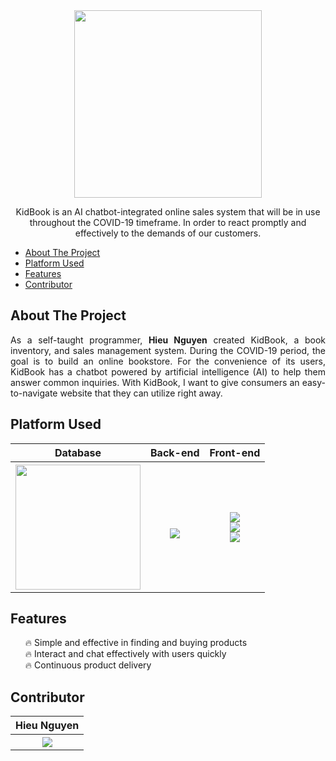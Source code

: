 <div align="center">
  <img width="300" src="https://scontent.xx.fbcdn.net/v/t1.15752-9/279180404_538481187674985_7705036116654687152_n.png?stp=dst-png_s600x600&_nc_cat=108&ccb=1-5&_nc_sid=aee45a&_nc_ohc=kvbBku6UEoAAX9oVbIx&_nc_ad=z-m&_nc_cid=0&_nc_ht=scontent.xx&oh=03_AVIG28vhRohG6KMXupUOlm1_Vre9Qb8wyak_dGGLtiwicg&oe=62982EB9">
</div>
<p align="center">KidBook is an AI chatbot-integrated online sales system that will be in use throughout the COVID-19 timeframe. In order to react promptly and effectively to the demands of our customers.</h2>
<ul>
	<li>
		<a href="#about-the-project">About The Project</a>
	</li>
	<li>
		<a href="#platform-used">Platform Used</a>
	</li>
	<li>
		<a href="#features">Features</a>
	</li>
	<li>
		<a href="#contributor">Contributor</a>
	</li>
</ul>
<h2><a href="about-the-project"></a>About The Project</h2>
<p align="justify">As a self-taught programmer, <b>Hieu Nguyen</b> created KidBook, a book inventory, and sales management system. During the COVID-19 period, the goal is to build an online bookstore. For the convenience of its users, KidBook has a chatbot powered by artificial intelligence (AI) to help them answer common inquiries.
With KidBook, I want to give consumers an easy-to-navigate website that they can utilize right away.
</p>
<h2><a href="platform-used"></a>Platform Used</h2>
<table>
	<tr>
		<th>
			Database
		</th>
		<th>
			Back-end
		</th>
		<th>
			Front-end
		</th>
	</tr>
	<tr>
		<th>
			<img width="200" src="https://news.cloud365.vn/wp-content/uploads/2019/12/1200px-MySQL.svg_.png">
		</th>
		<th>
			</br>
			<img src="https://www.swtestacademy.com/wp-content/uploads/2022/02/spring-boot-logo.png">
		</th>
		<th>
	<p>
			<img src="https://user-images.githubusercontent.com/77705854/114490615-5ea9ef80-9c3f-11eb-8035-6394df61d1dd.png">
			</br>
			<img src="https://user-images.githubusercontent.com/77705854/114490619-5fdb1c80-9c3f-11eb-946e-aa52a40d1c23.png">
			</br>
			<img src="https://user-images.githubusercontent.com/77705854/114490623-6073b300-9c3f-11eb-9037-fcfd4ed4e111.png">
		</th>
	</tr>
	
</table>
<h2><a href="features"></a>Features</h2>
<ul>
🔥 Simple and effective in finding and buying products
</br>
🔥 Interact and chat effectively with users quickly
</br>
🔥 Continuous product delivery
	</br>
</ul>
<h2><a href="contributor"></a>Contributor</h2>
  <div align="center">
<table>
<tr>
	<th>
Hieu Nguyen
  </th>	
</tr>
<tr>
	<th>
		<img src="https://scontent.xx.fbcdn.net/v/t1.15752-9/278691560_536838401455623_379455314623887194_n.jpg?stp=dst-jpg_p75x225&_nc_cat=102&ccb=1-5&_nc_sid=aee45a&_nc_ohc=tzW5Twys8TsAX-a8IYq&_nc_ad=z-m&_nc_cid=0&_nc_ht=scontent.xx&oh=03_AVKHhJXVxq1_8KgNOOrZl-iMk0LheQo0M9Niiza2iLjQrA&oe=62986EDE">
	</th>	
</tr>
</table>
  </div>
